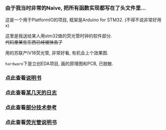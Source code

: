 ### 由于我当时非常的Naive, 把所有函数实现都写在了头文件里...

这是一个用于PlatformIO的项目, 框架是Arduino for STM32. (不得不说非常好用x)  

这里是我送给某人用stm32做的荧光管时钟的软件部分.  
~~代码里某些东西已经被抹去了~~  

用的苏联产IV18荧光管, 非常好看, 有机会上个效果图.

`hardware`下是立创EDA项目, 画的原理图和PCB, 已脱敏.

### 点此查看[说明书](说明书.md)

### 点此查看[某几天的日志](日志.md)

### 点此查看[部分技术参考](部分关键技术参考.md)

### 点此查看[荧光管说明书](荧光管俄文说明书.pdf)

